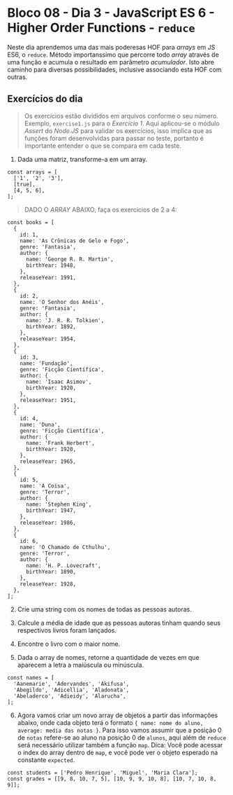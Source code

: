 # Bloco 08 - Dia 3 - JavaScript ES 6 - Higher Order Functions - `reduce`

Neste dia aprendemos uma das mais poderesas HOF para *arrays* em JS ES6, o `reduce`. Método importanssímo que percorre todo *array* através de uma função e acumula o resultado em parâmetro *acumulador*. Isto abre caminho para diversas possibilidades, inclusive associando esta HOF com outras.

## Exercícios do dia

> Os exercícios estão divididos em arquivos conforme o seu número. Exemplo, `exercise1.js` para o *Exercício 1*. Aqui aplicou-se o módulo *Assert* do *Node.JS* para validar os exercícios, isso implica que as funções foram desenvolvidas para passar no teste, portanto é importante entender o que se compara em cada teste.

1. Dada uma matriz, transforme-a em um array.
```
const arrays = [
  ['1', '2', '3'],
  [true],
  [4, 5, 6],
];
```

> DADO O *ARRAY* ABAIXO, faça os exercícios de 2 a 4:
```
const books = [
  {
    id: 1,
    name: 'As Crônicas de Gelo e Fogo',
    genre: 'Fantasia',
    author: {
      name: 'George R. R. Martin',
      birthYear: 1948,
    },
    releaseYear: 1991,
  },
  {
    id: 2,
    name: 'O Senhor dos Anéis',
    genre: 'Fantasia',
    author: {
      name: 'J. R. R. Tolkien',
      birthYear: 1892,
    },
    releaseYear: 1954,
  },
  {
    id: 3,
    name: 'Fundação',
    genre: 'Ficção Científica',
    author: {
      name: 'Isaac Asimov',
      birthYear: 1920,
    },
    releaseYear: 1951,
  },
  {
    id: 4,
    name: 'Duna',
    genre: 'Ficção Científica',
    author: {
      name: 'Frank Herbert',
      birthYear: 1920,
    },
    releaseYear: 1965,
  },
  {
    id: 5,
    name: 'A Coisa',
    genre: 'Terror',
    author: {
      name: 'Stephen King',
      birthYear: 1947,
    },
    releaseYear: 1986,
  },
  {
    id: 6,
    name: 'O Chamado de Cthulhu',
    genre: 'Terror',
    author: {
      name: 'H. P. Lovecraft',
      birthYear: 1890,
    },
    releaseYear: 1928,
  },
];
```

2. Crie uma string com os nomes de todas as pessoas autoras.

3. Calcule a média de idade que as pessoas autoras tinham quando seus respectivos livros foram lançados.

4. Encontre o livro com o maior nome.

5. Dada o array de nomes, retorne a quantidade de vezes em que aparecem a letra a maiúscula ou minúscula.
```
const names = [
  'Aanemarie', 'Adervandes', 'Akifusa',
  'Abegildo', 'Adicellia', 'Aladonata',
  'Abeladerco', 'Adieidy', 'Alarucha',
];
```

6. Agora vamos criar um novo array de objetos a partir das informações abaixo, onde cada objeto terá o formato `{ name: nome do aluno, average: media das notas }`. Para isso vamos assumir que a posição 0 de `notas` refere-se ao aluno na posição 0 de `alunos`, aqui além de `reduce` será necessário utilizar também a função `map`. Dica: Você pode acessar o index do array dentro de `map`, e você pode ver o objeto esperado na constante `expected`.
```
const students = ['Pedro Henrique', 'Miguel', 'Maria Clara'];
const grades = [[9, 8, 10, 7, 5], [10, 9, 9, 10, 8], [10, 7, 10, 8, 9]];
```